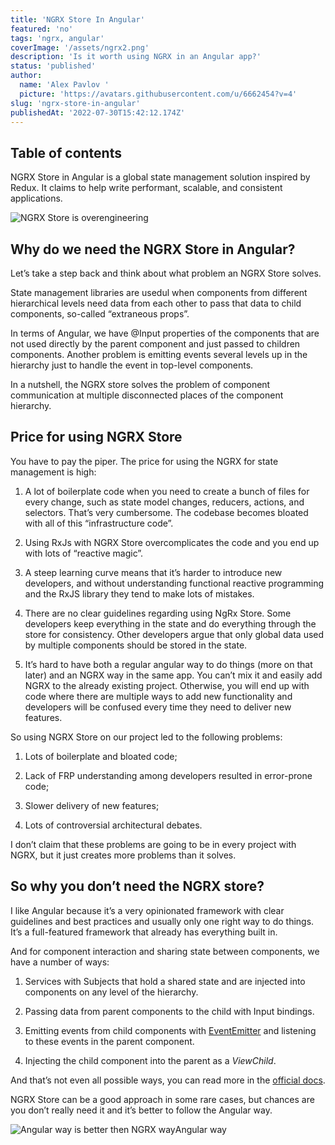 ```yaml
---
title: 'NGRX Store In Angular'
featured: 'no'
tags: 'ngrx, angular'
coverImage: '/assets/ngrx2.png'
description: 'Is it worth using NGRX in an Angular app?'
status: 'published'
author:
  name: 'Alex Pavlov '
  picture: 'https://avatars.githubusercontent.com/u/6662454?v=4'
slug: 'ngrx-store-in-angular'
publishedAt: '2022-07-30T15:42:12.174Z'
---
```


## Table of contents

NGRX Store in Angular is a global state management solution inspired by Redux. It claims to help write performant, scalable, and consistent applications.

![NGRX Store is overengineering](/assets/chart.jpeg)

## Why do we need the NGRX Store in Angular?

Let’s take a step back and think about what problem an NGRX Store solves.

State management libraries are usedul when components from different hierarchical levels need data from each other to pass that data to child components, so-called “extraneous props”.

In terms of Angular, we have @Input properties of the components that are not used directly by the parent component and just passed to children components. Another problem is emitting events several levels up in the hierarchy just to handle the event in top-level components.

In a nutshell, the NGRX store solves the problem of component communication at multiple disconnected places of the component hierarchy.

## Price for using NGRX Store

You have to pay the piper. The price for using the NGRX for state management is high:

1. A lot of boilerplate code when you need to create a bunch of files for every change, such as state model changes, reducers, actions, and selectors. That’s very cumbersome. The codebase becomes bloated with all of this “infrastructure code”.

2. Using RxJs with NGRX Store overcomplicates the code and you end up with lots of “reactive magic”.

3. A steep learning curve means that it’s harder to introduce new developers, and without understanding functional reactive programming and the RxJS library they tend to make lots of mistakes.

4. There are no clear guidelines regarding using NgRx Store. Some developers keep everything in the state and do everything through the store for consistency. Other developers argue that only global data used by multiple components should be stored in the state.

5. It’s hard to have both a regular angular way to do things (more on that later) and an NGRX way in the same app. You can’t mix it and easily add NGRX to the already existing project. Otherwise, you will end up with code where there are multiple ways to add new functionality and developers will be confused every time they need to deliver new features.

So using NGRX Store on our project led to the following problems:

1. Lots of boilerplate and bloated code;

2. Lack of FRP understanding among developers resulted in error-prone code;

3. Slower delivery of new features;

4. Lots of controversial architectural debates.

I don’t claim that these problems are going to be in every project with NGRX, but it just creates more problems than it solves.

## So why you don’t need the NGRX store?

I like Angular because it’s a very opinionated framework with clear guidelines and best practices and usually only one right way to do things. It’s a full-featured framework that already has everything built in.

And for component interaction and sharing state between components, we have a number of ways:

1. Services with Subjects that hold a shared state and are injected into components on any level of the hierarchy.

2. Passing data from parent components to the child with Input bindings.

3. Emitting events from child components with [EventEmitter](https://angular.io/api/core/EventEmitter) and listening to these events in the parent component.

4. Injecting the child component into the parent as a *ViewChild*.

And that’s not even all possible ways, you can read more in the [official docs](https://angular.io/guide/component-interaction#component-interaction).

NGRX Store can be a good approach in some rare cases, but chances are you don’t really need it and it’s better to follow the Angular way.

![Angular way is better then NGRX way](/assets/way.jpeg)Angular way

